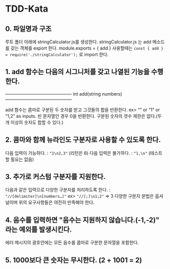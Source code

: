 # TDD-Kata

## 0. 파일명과 구조

루트 폴더 아래에 stringCalculator.js를 생성한다.
stringCalculator.js 는 add 메소드를 갖는 객체를 export 한다. module.exports = { add }
사용할때는 `const { add } = require('./stringCalculator');` 로 import 한다.

## 1. add 함수는 다음의 시그니처를 갖고 나열된 기능을 수행한다.

——————————————— int add(string numbers) ———————————————

add 함수는 콤마로 구분된 두 숫자를 받고 그것들의 합을 반환한다. ex> “” or “1” or “1,2” as inputs.
빈 문자열인 경우 0을 반환한다.
구분된 숫자의 갯수 제한은 없다.(두개 이상의 숫자도 합할 수 있다.)

## 2. 콤마와 함께 뉴라인도 구분자로 사용할 수 있도록 한다.

다음 입력이 가능하다. : `"1\n2,3"` (리턴은 6)
다음 입력은 불가하다. : `"1,\n"` (테스트할 필요는 없음)

## 3. 추가로 커스텀 구분자를 지원한다.

다음과 같은 입력으로 다양한 구분자를 처리하도록 한다. :
`"//[delimiter]\n[numbers…]"`
ex> `"//[;]\n1;2"`
=> 3
다양한 구분자 문법은 옵셔널이며 위의 요구사항들은 여전히 만족해야 한다.

## 4. 음수를 입력하면 "음수는 지원하지 않습니다.(-1,-2)" 라는 예외를 발생시킨다.

에러 메시지의 괄호안에는 모든 음수를 콤마로 구분한 문자열을 포함한다.

## 5. 1000보다 큰 숫자는 무시한다. (2 + 1001 = 2)
